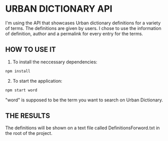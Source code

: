 # URBAN DICTIONARY API
I'm using the API that showcases Urban dictionary definitions for a variety of terms. The definitions are given by users. I chose to use the information of definition, author and a permalink for every entry for the terms.

## HOW TO USE IT
1. To install the neccessary dependencies:
```sh
npm install
```
2. To start the application:
```sh
npm start word
```
"word" is supposed to be the term you want to search on Urban Dictionary.

## THE RESULTS
The definitions will be shown on a text file called DefinitionsForword.txt in the root of the project.

